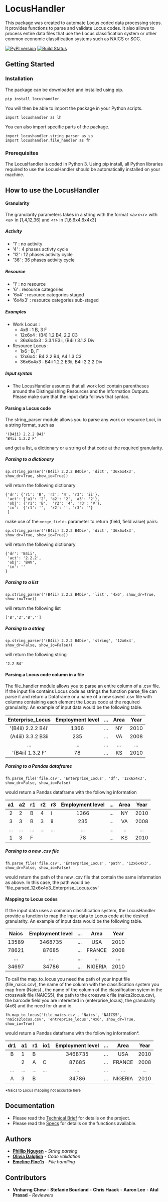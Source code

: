 # LocusHandler

This package was created to automate Locus coded data processing steps. It provides functions to parse and validate 
Locus codes. It also allows to process entire data files that use the Locus classification system or other common economic 
classification systems such as NAICS or SOC. 


[![PyPI version](https://badge.fury.io/py/locushandler.svg)](https://badge.fury.io/py/locushandler)
[![Build Status](https://semaphoreci.com/api/v1/projects/f153f328-ef80-4f95-b85a-408e1a8d13ba/2377361/badge.svg)](https://semaphoreci.com/locusanalytics/locushandler)

## Getting Started

### Installation

The package can be downloaded and installed using pip.

```
pip install locushandler 
```
You will then be able to import the package in your Python scripts. 

```
import locushandler as lh 
```
You can also import specific parts of the package. 
```
import locushandler.string_parser as sp
import locushandler.file_handler as fh 
```


### Prerequisites

The LocusHandler is coded in Python 3.
Using pip install, all Python libraries required to use the LocusHandler should be automatically installed on your machine. 

## How to use the LocusHandler

#### Granularity 

The granularity parameters takes in a string with the format \<a>x\<r> with \<a> 
in \[1,4,12,36\] and \<r> in \[1,6,6x4,6x4x3\] 

##### Activity

* '1' : no activity 
* '4' : 4 phases activty cycle 
* '12' : 12 phases activity cycle
* '36' : 36 phases activity cycle


##### Resource 

* '1' : no resource
* '6' : resource categories 
* '6x4' : resource categories staged 
* '6x4x3' : resource categories sub-staged  

##### Examples 

* Work Locus :
 	- 4x6 : 1 B, 3 F
 	- 12x6x4 : (B4) 1.2 B4, 2.2 C3
 	- 36x6x4x3 : 3.3.1 E3ii, (B4ii) 3.1.2 Div   
* Resource Locus :
	- 1x6 : B, F
 	- 12x6x4 : B4 2.2 B4, A4 1.3 C3
 	- 36x6x4x3 : B4ii 1.2.2 E3ii, B4ii 2.2.2 Div   
 	
 	
##### Input syntax

* The LocusHandler assumes that all work loci contain parentheses around the Distinguishing Resources and the Information Outputs. 
Please make sure that the input data follows that syntax.  

#### Parsing a Locus code 

The string_parser module allows you to parse any work or resource Loci, in a string format, such as 
```
'(B4ii) 2.2.2 B4i'
'B4ii 1.2.2 F'
```
and get a list, a dictionary or a string of that code at the required granularity. 

##### Parsing to a dictionary

```
sp.string_parser('(B4ii) 2.2.2 B4Div', 'dict', '36x6x4x3', show_dr=True, show_io=True))
```
will return the following dictionary 
```
{'dr': {'r1': 'B', 'r2': '4', 'r3': 'ii'},
 'act': {'a1': '2', 'a2': '2', 'a3': '2'},
 'obj': {'r1': 'B',  'r2': '4', 'r3': 'V'},
 'io':  {'r1': '',  'r2': '', 'r3': ''}
 }
```
make use of the `merge_fields` parameter to return (field, field value) pairs:
```
sp.string_parser('(B4ii) 2.2.2 B4Div', 'dict', '36x6x4x3', show_dr=True, show_io=True))
```
will return the following dictionary
```
{'dr': 'B4ii',
 'act': '2.2.2',
 'obj': 'B4V',
 'io': ''
}
```
##### Parsing to a list

```
sp.string_parser('(B4ii) 2.2.2 B4Div', 'list', '4x6', show_dr=True, show_io=True))
```
will return the following list 
```
['B','2','B','']
```
##### Parsing to a string

```
sp.string_parser('(B4ii) 2.2.2 B4Div', 'string', '12x6x4', show_dr=False, show_io=False))
```
will return the following string 
```
'2.2 B4'
```

#### Parsing a Locus code column in a file 

The file_handler module allows you to parse an entire column of a .csv file. If the input file contains Locus code as strings
the function parse_file can parse it and return a Dataframe or a name of a new saved .csv file with columns containing 
each element the Locus code at the required granularity. 
An example of input data would be the following table.


|  Enterprise_Locus  | Employment level | ... | Area | Year |
|:------------------:|:----------------:|:---:|:----:|:----:|
| '(B4ii) 2.2.2 B4i' |       1366       | ... |  NY  | 2010 |
| (A4iii) 3.3.2 B3ii |        235       | ... |  VA  | 2008 |
|         ...        |        ...       | ... |  ... |  ... |
|  '(B4ii) 1.3.2 F'  |        78        | ... |  KS  | 2010 |

##### Parsing to a Pandas dataframe

```
fh.parse_file('file.csv', 'Enterprise_Locus', 'df', '12x6x4x3', show_dr=False, show_io=False)
```
would return a Pandas dataframe with the following information 

| a1  | a2  | r1  | r2  | r3  | Employment level | ... | Area | Year |
|:---:|-----|-----|-----|-----|:----------------:|:---:|:----:|:----:|
|  2  |  2  |  B  |  4  | i   |       1366       | ... |  NY  | 2010 |
|  3  |  3  |  B  |  3  | ii  |        235       | ... |  VA  | 2008 |
| ... | ... | ... | ... | ... |        ...       | ... |  ... |  ... |
|  1  |  3  |  F  |     |     |        78        | ... |  KS  | 2010 |

##### Parsing to a new .csv file

```
fh.parse_file('file.csv', 'Enterprise_Locus', 'path', '12x6x4x3', show_dr=False, show_io=False)
```
would return the path of the new .csv file that contain the same information as above. In this case, the path would be
 'file_parsed_12x6x4x3_Enterprise_Locus.csv'
 
 
#### Mapping to Locus codes

If the input data uses a common classification system, the LocusHandler provide a function to map the input data 
to Locus code at the desired granularity. 
An example of input data would be the following table. 

|  Naics  | Employment level | ... |   Area  | Year |
|:------:|:----------------:|:---:|:-------:|:----:|
|  13589 |      3468735     | ... |   USA   | 2010 |
|  78621 |       87685      | ... |  FRANCE | 2008 |
|   ...  |        ...       | ... |   ...   |  ... |
|  34697 |       34786      | ... | NIGERIA | 2010 |

To call the map_to_locus you need the path of your input file (file_naics.csv), the name of the column with the classification system you map from (Naics)
, the name of the column of the classification sytem in the crosswalk file (NAICS5), the path to the crosswalk file (naics2locus.csv),
the barcode field you are interested in (enterprise_locus), the granularity (4x6) and the need for dr and io.   

```
fh.map_to_locus('file_naics.csv', 'Naics', 'NAICS5', 'naics2locus.csv', 'entreprise_locus','4x6', show_dr=True, show_io=True)
```
would return a Pandas dataframe with the following information*. 


| dr1 | a1  | r1  | io1 | Employment level | ... |   Area  | Year |
|:---:|-----|-----|-----|:----------------:|:---:|:-------:|:----:|
|  B  | 1   | B   |     |      3468735     | ... |   USA   | 2010 |
|     | 2   | A   | C   |       87685      | ... |  FRANCE | 2008 |
| ... | ... | ... | ... |        ...       | ... |   ...   |  ... |
|  A  | 3   | B   |     |       34786      | ... | NIGERIA | 2010 |

 <sub>*Naics to Locus mapping not accurate here</sub>


## Documentation 

* Please read the [Technical Brief](https://docs.google.com/document/d/1g6RVpLE9jD7m-sXWsKmVoSy5to0a9FnqfS2JWlOnsTk/edit) for details on the project.
* Please read the [Specs](https://docs.google.com/document/d/15FfZJx9haLjSG1PLc4e9lLvEul713Eela-s5Uq7Wp1A/edit?usp=sharing) for details on the functions available.

## Authors

* **[Phillip Nguyen](mailto:pnguyen@locus.co)** - *String parsing* 
* **[Olivia Dalglish](mailto:odalglish@locus.co)** - *Code validation* 
* **[Emeline Floc'h](mailto:efloch@locus.co)** - *File handling* 

## Contributors 
* **Vinharng Chew** - **Stefanie Bourland** - **Chris Haack** - **Aaron Lee** - **Atul Prasad** - *Reviewers*













